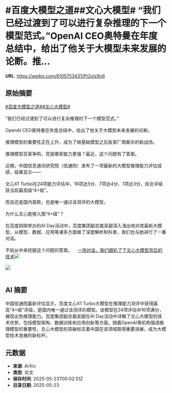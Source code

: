 # #百度大模型之道##文心大模型# “我们已经过渡到了可以进行复杂推理的下一个模型范式。”OpenAI CEO奥特曼在年度总结中，给出了他关于大模型未来发展的论断。推...

**URL**: https://weibo.com/6105753431/Pt2oIz9v6

## 原始摘要

<a href="https://m.weibo.cn/search?containerid=231522type%3D1%26t%3D10%26q%3D%23%E7%99%BE%E5%BA%A6%E5%A4%A7%E6%A8%A1%E5%9E%8B%E4%B9%8B%E9%81%93%23&amp;extparam=%23%E7%99%BE%E5%BA%A6%E5%A4%A7%E6%A8%A1%E5%9E%8B%E4%B9%8B%E9%81%93%23" data-hide=""><span class="surl-text">#百度大模型之道#</span></a><a href="https://m.weibo.cn/search?containerid=231522type%3D1%26t%3D10%26q%3D%23%E6%96%87%E5%BF%83%E5%A4%A7%E6%A8%A1%E5%9E%8B%23&amp;extparam=%23%E6%96%87%E5%BF%83%E5%A4%A7%E6%A8%A1%E5%9E%8B%23" data-hide=""><span class="surl-text">#文心大模型#</span></a> <br><br>“我们已经过渡到了可以进行复杂推理的下一个模型范式。”<br><br>OpenAI CEO奥特曼在年度总结中，给出了他关于大模型未来发展的论断。<br><br>推理模型的重要性正在上升，成为了继基础模型之后各家厂商厮杀的新战场。<br><br>推理模型百家争鸣，究竟哪家能力更强？最近，这个问题有了答案。<br><br>近期，中国信息通讯研究院（信通院）发布了一项最新的大模型推理能力评估成绩，结果显示——<br><br>文心X1 Turbo在24项能力评估中，16项达5分、7项达4分、1项达3分，综合评级获当前最高级“4+级”。<br><br>而且还是国内首款，也是唯一通过该测评的大模型。<br><br>为什么文心能够入围“4+级”？<br><br>在百度刚刚举办的AI Day活动中，百度集团副总裁吴甜深入浅出地对其最新大模型，从模型、数据、应用等诸多方面做了深度解析和科普，我们也与她进行了一番对话。<br><br>不妨从中来挖掘这个问题的答案。<a href="https://weibo.cn/sinaurl?u=https%3A%2F%2Fmp.weixin.qq.com%2Fs%2Fo6zjRdNHcn0NAmrEcK4nAg" data-hide=""><span class="url-icon"><img style="width: 1rem;height: 1rem" src="https://h5.sinaimg.cn/upload/2015/09/25/3/timeline_card_small_web_default.png" referrerpolicy="no-referrer"></span><span class="surl-text">一场对话，我们细扒了下文心大模型背后的技术</span></a><img style="" src="https://tvax3.sinaimg.cn/large/006Fd7o3ly1i1okd4s51mj30u016gu09.jpg" referrerpolicy="no-referrer"><br><br><img style="" src="https://tvax3.sinaimg.cn/large/006Fd7o3ly1i1okdb6fbij30u00jxalc.jpg" referrerpolicy="no-referrer"><br><br>

## AI 摘要

中国信通院最新评估显示，百度文心X1 Turbo大模型在推理能力测评中获得最高"4+级"评级，是国内唯一通过该测评的模型。该模型在24项评估中16项满分，展现出色推理能力。百度集团副总裁吴甜在AI Day活动中详解了文心大模型的技术优势，包括模型架构、数据训练和应用创新等方面。随着OpenAI等机构强调推理模型的重要性，文心大模型的突破标志着中国在该领域取得重要进展，成为大模型技术发展的新标杆。

## 元数据

- **来源**: ArXiv
- **类型**: 论文
- **保存时间**: 2025-05-23T00:02:51Z
- **目录日期**: 2025-05-23

